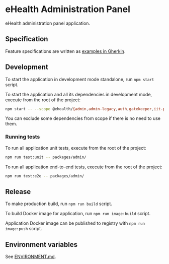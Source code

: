 # eHealth Administration Panel

eHealth administration panel application.

## Specification

Feature specifications are written as [examples in Gherkin](e2e/__features__).

## Development

To start the application in development mode standalone, run `npm start` script.

To start the application and all its dependencies in development mode, execute from the root of the project:

```sh
npm start -- --scope @ehealth/{admin,admin-legacy,auth,gatekeeper,iit-proxy,mock-server,polyfill}
```

You can exclude some dependencies from scope if there is no need to use them.

### Running tests

To run all application unit tests, execute from the root of the project:

```sh
npm run test:unit -- packages/admin/
```

To run all application end-to-end tests, execute from the root of the project:

```sh
npm run test:e2e -- packages/admin/
```

## Release

To make production build, run `npm run build` script.

To build Docker image for application, run `npm run image:build` script.

Application Docker image can be published to registry with `npm run image:push` script.

## Environment variables

See [ENVIRONMENT.md](ENVIRONMENT.md).
